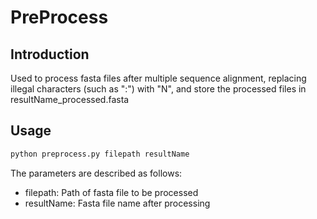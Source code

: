 # PreProcess
## Introduction
Used to process fasta files after multiple sequence alignment, replacing illegal characters (such as ":") with "N", and store the processed files in resultName_processed.fasta
## Usage
```bash
python preprocess.py filepath resultName
```
The parameters are described as follows:
- filepath: Path of fasta file to be processed
- resultName: Fasta file name after processing



